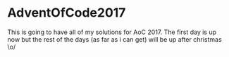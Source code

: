 # AdventOfCode2017

This is going to have all of my solutions for AoC 2017. The first day is up now but the rest of the days (as far as i can get) 
will be up after christmas \o/
